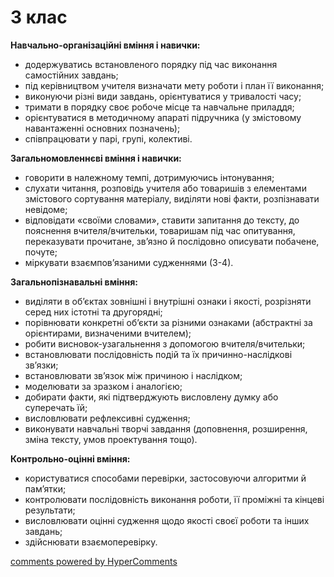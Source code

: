 <div id="hypercomments_widget" class="js-hypercomments-widget invisible"></div>

# 3 клас

**Навчально-організаційні вміння і навички:**
* додержуватись встановленого порядку під час виконання самостійних завдань;
* під керівництвом учителя визначати мету роботи і план її виконання;
* виконуючи різні види завдань, орієнтуватися у тривалості часу;
* тримати в порядку своє робоче місце та навчальне приладдя;
* орієнтуватися в методичному апараті підручника (у змістовому навантаженні основних позначень);
* співпрацювати у парі, групі, колективі.

**Загальномовленнєві вміння і навички:**
* говорити в належному темпі, дотримуючись інтонування;
* слухати читання, розповідь учителя або товаришів з елементами змістового сортування матеріалу, виділяти нові факти, розпізнавати невідоме;
* відповідати «своїми словами», ставити запитання до тексту, до пояснення вчителя/вчительки, товаришам під час опитування, переказувати прочитане, зв’язно й послідовно описувати побачене, почуте;
* міркувати взаємпов’язаними судженнями (3-4).

**Загальнопізнавальні вміння:**
* виділяти в об’єктах зовнішні і внутрішні ознаки і якості, розрізняти серед них істотні та другорядні;
* порівнювати конкретні об’єкти за різними ознаками (абстрактні за орієнтирами, визначеними вчителем);
* робити висновок-узагальнення з допомогою вчителя/вчительки;
* встановлювати послідовність подій та їх причинно-наслідкові зв’язки;
* встановлювати зв’язок між причиною і наслідком;
* моделювати за зразком і аналогією;
* добирати факти, які підтверджують висловлену думку або суперечать їй;
* висловлювати рефлексивні судження;
* виконувати навчальні творчі завдання (доповнення, розширення, зміна тексту, умов проектування тощо).

**Контрольно-оцінні вміння:**
* користуватися способами перевірки, застосовуючи алгоритми й пам’ятки;
* контролювати послідовність виконання роботи, її проміжні та кінцеві результати;
* висловлювати оцінні судження щодо якості своєї роботи та інших завдань;
* здійснювати взаємоперевірку.


<div class="js-hypercomments-container">
<a href="http://hypercomments.com" class="hc-link" title="comments widget">comments powered by HyperComments</a>
</div>